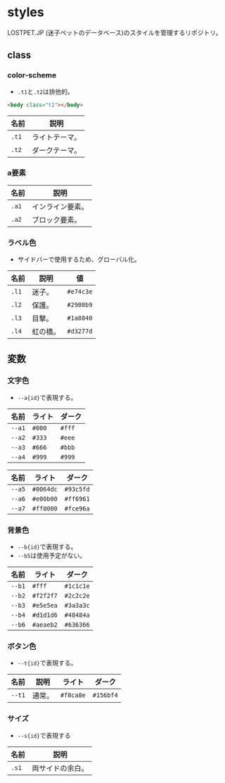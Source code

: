 # styles
LOSTPET.JP (迷子ペットのデータベース)のスタイルを管理するリポジトリ。

## class

### color-scheme
- `.t1`と`.t2`は排他的。

```html
<body class="t1"></body>
```

| 名前 | 説明 |
| -- | -- |
| `.t1` | ライトテーマ。 |
| `.t2` | ダークテーマ。 |

### a要素

| 名前 | 説明 |
| -- | -- |
| `.a1` | インライン要素。 |
| `.a2` | ブロック要素。 |

### ラベル色
- サイドバーで使用するため、グローバル化。

| 名前 | 説明 | 値 |
| -- | -- | -- |
| `.l1` | 迷子。 | `#e74c3e` |
| `.l2` | 保護。 | `#2980b9` |
| `.l3` | 目撃。 | `#1a8840` |
| `.l4` | 虹の橋。 | `#d3277d` |


## 変数

### 文字色
- `--a{id}`で表現する。

| 名前 |  ライト | ダーク | 
| -- |  -- | -- |
| `--a1` |  `#000` | `#fff` |
| `--a2` |  `#333` | `#eee` |
| `--a3` |  `#666` | `#bbb` |
| `--a4` |  `#999` | `#999` |

| 名前 |  ライト | ダーク | 
| -- |  -- | -- |
| `--a5` |  `#0064dc` | `#93c5fd` |
| `--a6` |  `#e00b00` | `#ff6961` |
| `--a7` |  `#ff0000` | `#fce96a` |


### 背景色
- `--b{id}`で表現する。
- `--b5`は使用予定がない。

| 名前 |  ライト | ダーク | 
| -- |  -- | -- |
| `--b1` |  `#fff` | `#1c1c1e` |
| `--b2` |  `#f2f2f7` | `#2c2c2e` |
| `--b3` |  `#e5e5ea` | `#3a3a3c` |
| `--b4` |  `#d1d1d6` | `#48484a` |
| `--b6` |  `#aeaeb2` | `#636366` |

### ボタン色
- `--t{id}`で表現する。

| 名前 | 説明 | ライト | ダーク | 
| -- | -- | -- | -- |
| `--t1` | 通常。 | `#f8ca8e` | `#156bf4` |

### サイズ
- `--s{id}`で表現する

| 名前 | 説明 |
| -- | -- |
| `.s1` | 両サイドの余白。 |